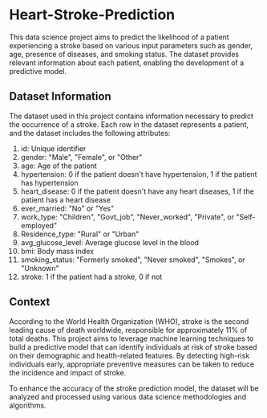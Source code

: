# Heart-Stroke-Prediction
This data science project aims to predict the likelihood of a patient experiencing a stroke based on various input parameters such as gender, age, presence of diseases, and smoking status. The dataset provides relevant information about each patient, enabling the development of a predictive model.

## Dataset Information
The dataset used in this project contains information necessary to predict the occurrence of a stroke. Each row in the dataset represents a patient, and the dataset includes the following attributes:
1. id: Unique identifier
2. gender: "Male", "Female", or "Other"
3. age: Age of the patient
4. hypertension: 0 if the patient doesn't have hypertension, 1 if the patient has hypertension
5. heart_disease: 0 if the patient doesn't have any heart diseases, 1 if the patient has a heart disease
6. ever_married: "No" or "Yes"
7. work_type: "Children", "Govt_job", "Never_worked", "Private", or "Self-employed"
8. Residence_type: "Rural" or "Urban"
9. avg_glucose_level: Average glucose level in the blood
10. bmi: Body mass index
11. smoking_status: "Formerly smoked", "Never smoked", "Smokes", or "Unknown"
12. stroke: 1 if the patient had a stroke, 0 if not

## Context
According to the World Health Organization (WHO), stroke is the second leading cause of death worldwide, responsible for approximately 11% of total deaths. This project aims to leverage machine learning techniques to build a predictive model that can identify individuals at risk of stroke based on their demographic and health-related features. By detecting high-risk individuals early, appropriate preventive measures can be taken to reduce the incidence and impact of stroke.

To enhance the accuracy of the stroke prediction model, the dataset will be analyzed and processed using various data science methodologies and algorithms.
